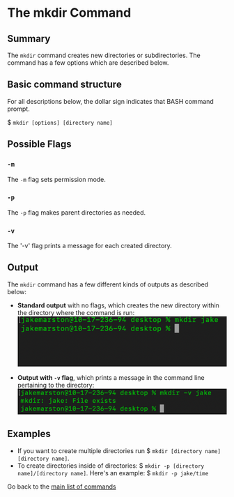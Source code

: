# The mkdir Command

## Summary 
The `mkdir` command creates new directories or subdirectories. The command has a few options which are described below. 

## Basic command structure
For all descriptions below, the dollar sign indicates that BASH command prompt.

$ `mkdir [options] [directory name]`

## Possible Flags

### `-m`
The `-m` flag sets permission mode. 

### `-p`
The `-p` flag makes parent directories as needed.  

### `-v`
The '-v' flag prints a message for each created directory. 

## Output
The `mkdir` command has a few different kinds of outputs as described below:
* **Standard output** with no flags, which creates the new directory within the directory where the command is run:
![screenshot of mkdir command](mkdir.png)

* **Output with `-v` flag**, which prints a message in the command line pertaining to the directory:
![screenshot of v flag output](mkdir_v-flag.png)

## Examples 
* If you want to create multiple directories run $ `mkdir [directory name] [directory name]`.
* To create directories inside of directories: $ `mkdir -p [directory name]/[directory name]`. Here's an example: $ `mkdir -p jake/time`

Go back to the [main list of commands](index.md)
